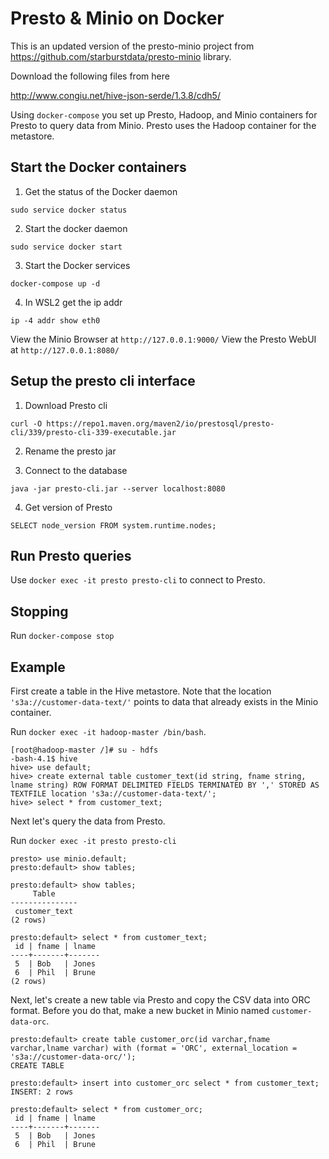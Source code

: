 # Presto & Minio on Docker

This is an updated version of the presto-minio project from 
https://github.com/starburstdata/presto-minio
library.

Download the following files from here

http://www.congiu.net/hive-json-serde/1.3.8/cdh5/

Using `docker-compose` you set up Presto, Hadoop, and Minio containers for Presto to query data from Minio. Presto uses the Hadoop container for the metastore.

## Start the Docker containers

1. Get the status of the Docker daemon

```
sudo service docker status
```

2. Start the docker daemon

```
sudo service docker start
```

3. Start the Docker services

```
docker-compose up -d
```

4. In WSL2 get the ip addr

```
ip -4 addr show eth0
```

View the Minio Browser at `http://127.0.0.1:9000/`
View the Presto WebUI at `http://127.0.0.1:8080/`

## Setup the presto cli interface

1. Download Presto cli

```
curl -O https://repo1.maven.org/maven2/io/prestosql/presto-cli/339/presto-cli-339-executable.jar
```

2. Rename the presto jar

3. Connect to the database

```
java -jar presto-cli.jar --server localhost:8080
```

4. Get version of Presto

```
SELECT node_version FROM system.runtime.nodes;
```

## Run Presto queries

Use `docker exec -it presto presto-cli` to connect to Presto.

## Stopping

Run `docker-compose stop`


## Example

First create a table in the Hive metastore. Note that the location
`'s3a://customer-data-text/'` points to data that already exists in the Minio
container.

Run `docker exec -it hadoop-master /bin/bash`. 

```
[root@hadoop-master /]# su - hdfs
-bash-4.1$ hive
hive> use default;
hive> create external table customer_text(id string, fname string, lname string) ROW FORMAT DELIMITED FIELDS TERMINATED BY ',' STORED AS TEXTFILE location 's3a://customer-data-text/';
hive> select * from customer_text;
```

Next let's query the data from Presto.

Run `docker exec -it presto presto-cli`

```
presto> use minio.default;
presto:default> show tables;
	
presto:default> show tables;
     Table     
---------------  
 customer_text 
(2 rows)

presto:default> select * from customer_text;
 id | fname | lname 
----+-------+-------
 5  | Bob   | Jones 
 6  | Phil  | Brune 
(2 rows)
```

Next, let's create a new table via Presto and copy the CSV data into ORC
format. Before you do that, make a new bucket in Minio named
`customer-data-orc`.

```
presto:default> create table customer_orc(id varchar,fname varchar,lname varchar) with (format = 'ORC', external_location = 's3a://customer-data-orc/');
CREATE TABLE

presto:default> insert into customer_orc select * from customer_text;
INSERT: 2 rows

presto:default> select * from customer_orc;
 id | fname | lname 
----+-------+-------
 5  | Bob   | Jones 
 6  | Phil  | Brune
```
